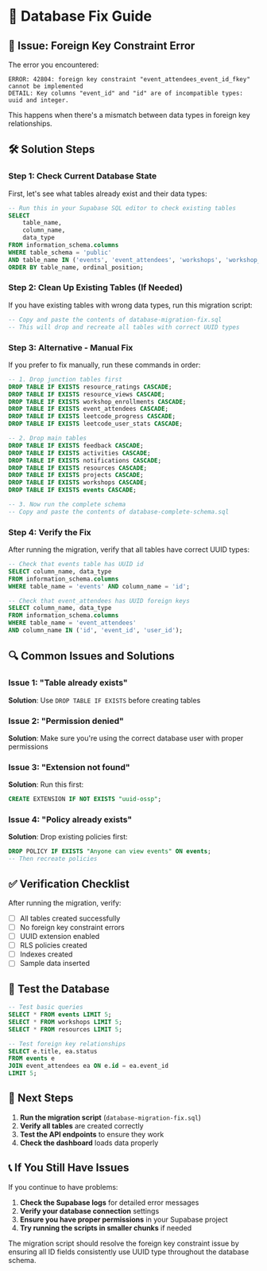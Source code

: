 # 🔧 Database Fix Guide

## 🚨 Issue: Foreign Key Constraint Error

The error you encountered:
```
ERROR: 42804: foreign key constraint "event_attendees_event_id_fkey" cannot be implemented
DETAIL: Key columns "event_id" and "id" are of incompatible types: uuid and integer.
```

This happens when there's a mismatch between data types in foreign key relationships.

## 🛠️ Solution Steps

### Step 1: Check Current Database State

First, let's see what tables already exist and their data types:

```sql
-- Run this in your Supabase SQL editor to check existing tables
SELECT 
    table_name,
    column_name,
    data_type
FROM information_schema.columns 
WHERE table_schema = 'public' 
AND table_name IN ('events', 'event_attendees', 'workshops', 'workshop_enrollments')
ORDER BY table_name, ordinal_position;
```

### Step 2: Clean Up Existing Tables (If Needed)

If you have existing tables with wrong data types, run this migration script:

```sql
-- Copy and paste the contents of database-migration-fix.sql
-- This will drop and recreate all tables with correct UUID types
```

### Step 3: Alternative - Manual Fix

If you prefer to fix manually, run these commands in order:

```sql
-- 1. Drop junction tables first
DROP TABLE IF EXISTS resource_ratings CASCADE;
DROP TABLE IF EXISTS resource_views CASCADE;
DROP TABLE IF EXISTS workshop_enrollments CASCADE;
DROP TABLE IF EXISTS event_attendees CASCADE;
DROP TABLE IF EXISTS leetcode_progress CASCADE;
DROP TABLE IF EXISTS leetcode_user_stats CASCADE;

-- 2. Drop main tables
DROP TABLE IF EXISTS feedback CASCADE;
DROP TABLE IF EXISTS activities CASCADE;
DROP TABLE IF EXISTS notifications CASCADE;
DROP TABLE IF EXISTS resources CASCADE;
DROP TABLE IF EXISTS projects CASCADE;
DROP TABLE IF EXISTS workshops CASCADE;
DROP TABLE IF EXISTS events CASCADE;

-- 3. Now run the complete schema
-- Copy and paste the contents of database-complete-schema.sql
```

### Step 4: Verify the Fix

After running the migration, verify that all tables have correct UUID types:

```sql
-- Check that events table has UUID id
SELECT column_name, data_type 
FROM information_schema.columns 
WHERE table_name = 'events' AND column_name = 'id';

-- Check that event_attendees has UUID foreign keys
SELECT column_name, data_type 
FROM information_schema.columns 
WHERE table_name = 'event_attendees' 
AND column_name IN ('id', 'event_id', 'user_id');
```

## 🔍 Common Issues and Solutions

### Issue 1: "Table already exists"
**Solution**: Use `DROP TABLE IF EXISTS` before creating tables

### Issue 2: "Permission denied"
**Solution**: Make sure you're using the correct database user with proper permissions

### Issue 3: "Extension not found"
**Solution**: Run this first:
```sql
CREATE EXTENSION IF NOT EXISTS "uuid-ossp";
```

### Issue 4: "Policy already exists"
**Solution**: Drop existing policies first:
```sql
DROP POLICY IF EXISTS "Anyone can view events" ON events;
-- Then recreate policies
```

## ✅ Verification Checklist

After running the migration, verify:

- [ ] All tables created successfully
- [ ] No foreign key constraint errors
- [ ] UUID extension enabled
- [ ] RLS policies created
- [ ] Indexes created
- [ ] Sample data inserted

## 🧪 Test the Database

```sql
-- Test basic queries
SELECT * FROM events LIMIT 5;
SELECT * FROM workshops LIMIT 5;
SELECT * FROM resources LIMIT 5;

-- Test foreign key relationships
SELECT e.title, ea.status 
FROM events e 
JOIN event_attendees ea ON e.id = ea.event_id 
LIMIT 5;
```

## 🚀 Next Steps

1. **Run the migration script** (`database-migration-fix.sql`)
2. **Verify all tables** are created correctly
3. **Test the API endpoints** to ensure they work
4. **Check the dashboard** loads data properly

## 📞 If You Still Have Issues

If you continue to have problems:

1. **Check the Supabase logs** for detailed error messages
2. **Verify your database connection** settings
3. **Ensure you have proper permissions** in your Supabase project
4. **Try running the scripts in smaller chunks** if needed

The migration script should resolve the foreign key constraint issue by ensuring all ID fields consistently use UUID type throughout the database schema. 